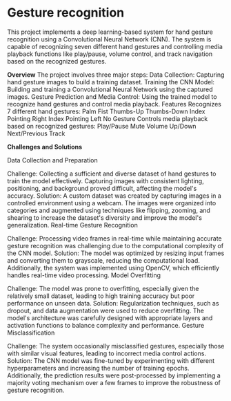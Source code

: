 # Gesture recognition 
This project implements a deep learning-based system for hand gesture recognition using a Convolutional Neural Network (CNN). The system is capable of recognizing seven different hand gestures and controlling media playback functions like play/pause, volume control, and track navigation based on the recognized gestures.

**Overview**
The project involves three major steps:
Data Collection: Capturing hand gesture images to build a training dataset.
Training the CNN Model: Building and training a Convolutional Neural Network using the captured images.
Gesture Prediction and Media Control: Using the trained model to recognize hand gestures and control media playback.
Features
Recognizes 7 different hand gestures:
Palm
Fist
Thumbs-Up
Thumbs-Down
Index Pointing Right
Index Pointing Left
No Gesture
Controls media playback based on recognized gestures:
Play/Pause
Mute
Volume Up/Down
Next/Previous Track

**Challenges and Solutions**

Data Collection and Preparation

Challenge: Collecting a sufficient and diverse dataset of hand gestures to train the model effectively. Capturing images with consistent lighting, positioning, and background proved difficult, affecting the model's accuracy.
Solution: A custom dataset was created by capturing images in a controlled environment using a webcam. The images were organized into categories and augmented using techniques like flipping, zooming, and shearing to increase the dataset's diversity and improve the model's generalization.
Real-time Gesture Recognition

Challenge: Processing video frames in real-time while maintaining accurate gesture recognition was challenging due to the computational complexity of the CNN model.
Solution: The model was optimized by resizing input frames and converting them to grayscale, reducing the computational load. Additionally, the system was implemented using OpenCV, which efficiently handles real-time video processing.
Model Overfitting

Challenge: The model was prone to overfitting, especially given the relatively small dataset, leading to high training accuracy but poor performance on unseen data.
Solution: Regularization techniques, such as dropout, and data augmentation were used to reduce overfitting. The model's architecture was carefully designed with appropriate layers and activation functions to balance complexity and performance.
Gesture Misclassification

Challenge: The system occasionally misclassified gestures, especially those with similar visual features, leading to incorrect media control actions.
Solution: The CNN model was fine-tuned by experimenting with different hyperparameters and increasing the number of training epochs. Additionally, the prediction results were post-processed by implementing a majority voting mechanism over a few frames to improve the robustness of gesture recognition.
 
